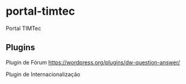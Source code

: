 # portal-timtec
Portal TIMTec

## Plugins

Plugin de Fórum
https://wordpress.org/plugins/dw-question-answer/

Plugin de Internacionalização
